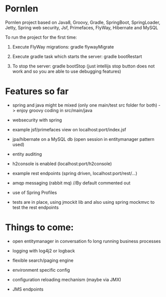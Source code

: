 Pornlen
==========================

Pornlen project based on Java8, Groovy, Gradle, SpringBoot, SpringLoader, Jetty, Spring web security, Jsf, Primefaces, FlyWay, Hibernate and MySQL

To run the project for the first time:

1. Execute FlyWay migrations:
gradle flywayMigrate

2. Execute gradle task which starts the server:
gradle bootRestart

3. To stop the server:
gradle bootStop (just intellijs stop button does not work and so you are able to use debugging features)

Features so far
===============

- spring and java might be mixed (only one main/test src folder for both) -> enjoy groovy coding in src/main/java

- websecurity with spring

- example jsf/primefaces view on localhost:port/index.jsf

- jpa/hibernate on a MySQL db (open session in entitymanager pattern used)

- entity auditing

- h2console is enabled (localhost:port/h2console)

- example rest endpoints (spring driven, localhost:port/rest/...)

- amqp messaging (rabbit mq) //By default commented out

- use of Spring Profiles

- tests are in place, using jmockit lib and also using spring mockmvc to test the rest endpoints


Things to come:
===============

- open entitymanager in conversation fo long running business processes

- logging with log4j2 or logback

- flexible search/paging engine

- environment specific config

- configuration reloading mechanism (maybe via JMX)

- JMS endpoints